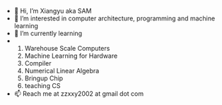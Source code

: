 - 👋 Hi, I’m Xiangyu aka SAM
- 👀 I’m interested in computer architecture, programming and machine learning
- 🌱 I’m currently learning
-   1. Warehouse Scale Computers
    2. Machine Learning for Hardware
    3. Compiler
    4. Numerical Linear Algebra
    5. Bringup Chip
    6. teaching CS
- 📫 Reach me at zzxxy2002 at gmail dot com

<!---
zzxxy2002/zzxxy2002 is a ✨ special ✨ repository because its `README.md` (this file) appears on your GitHub profile.
You can click the Preview link to take a look at your changes.
--->
